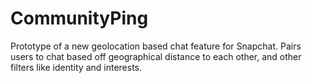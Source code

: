 # CommunityPing
Prototype of a new geolocation based chat feature for Snapchat. Pairs users to chat based off geographical distance to each other, and other filters like identity and interests.
